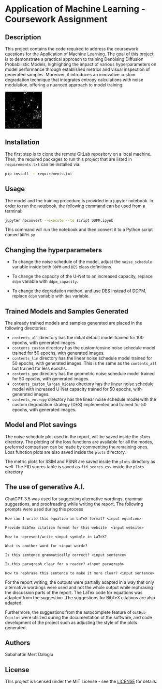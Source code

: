 # Application of Machine Learning - Coursework Assignment


## Description

This project contains the code required to address the coursework questions for the Application of Machine Learning. The goal of this project is to demonstrate a practical approach to training Denoising Diffusion Probabilistic Models, highlighting the impact of various hyperparameters on model performance through established metrics and visual inspection of generated samples. Moreover, it introduces an innovative custom degradation technique that integrates entropy calculations with noise modulation, offering a nuanced approach to model training.

![Alt Text](contents_custom_largen_hidens/ddpm_samples.gif)


## Installation

The first step is to clone the remote GitLab repository on a local machine. Then, the required packages to run this project that are listed in `requirements.txt` can be installed via:


```bash
pip install -r requirements.txt
```



## Usage

The model and the training procedure is provided in a jupyter notebook. In order to run the notebook, the following command can be used from a terminal:

```bash
jupyter nbconvert --execute --to script DDPM.ipynb
```


This command will run the notebook and then convert it to a Python script named `DDPM.py`



## Changing the hyperparameters

* To change the noise schedule of the model, adjust the `noise_schedule` variable inside both `DDPM` and `DES` class definitions.

* To change the capacity of the U-Net to an increased capacity, replace `ddpm` variable with `ddpm_capacity`.

* To change the degradation method, and use DES instead of DDPM, replace `ddpm` variable with `des` variable.



## Trained Models and Samples Generated

The already trained models and samples generated are placed in the following directories:

* `contents_all` directory has the initial default model trained for 100 epochs, with generated images
* `contents_custom` directory has the custom/cosine noise schedule model trained for 50 epochs, with generated images.
* `contents_lin` directory has the linear noise schedule model trained for 50 epochs, with generated images. This is the same as the `contents_all` but trained for less epochs.
* `contents_geo` directory has the geometric noise schedule model trained for 50 epochs, with generated images.
* `contents_custom_largen_hidens` directory has the linear noise schedule model with increased U-Net capacity trained for 50 epochs, with generated images.
* `contents_entropy` directory has the linear noise schedule model with the custom degradation strategy (DES) implemented and trained for 50 epochs, with generated images.


## Model and Plot savings

The noise schedule plot used in the report, will be saved inside the `plots` directory. The plotting of the loss functions are available for all the modes, preferred comparison can be made by commenting the remaining ones. Loss function plots are also saved inside the `plots` directory.

The metric plots for SSIM and PSNR are saved inside the `plots` directory as well. The FID scores table is saved as `fid_scores.csv` inside the `plots` directory



## The use of generative A.I.

ChatGPT 3.5 was used for suggesting alternative wordings, grammar suggestions, and proofreading while writing the report. The following prompts were used during this process

```
How can I write this equation in LaTeX format? <input equation>
```
```
Provide BibTex citation format for this website  <input website>
```
```
How to represent/write <input symbol> in LaTeX?
```
```
What is another word for <input word>?
```
```
Is this sentence grammatically correct? <input sentence>
```
```
Is this paragraph clear for a reader? <input paragraph>
```
```
How to rephrase this sentence to make it more clear? <input sentence>
```
For the report writing, the outputs were partially adapted in a way that only alternative wordings were used and not the whole output while rephrasing the discussion parts of the report. The LaTex code for equations was adapted from the suggestion. The suggestions for BibTeX citations are also adapted.

Furthermore, the suggestions from the autocomplete feature of `GitHub Copilot` were utilized during the documentation of the software, and code development of the project such as adjusting the style of the plots generated.

## Authors
Sabahattin Mert Daloglu

## License
This project is licensed under the MIT License - see the [LICENSE](LICENSE) for details.

